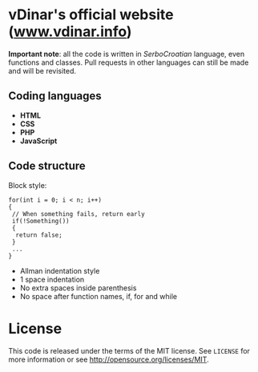 # vDinar's official website (www.vdinar.info)

**Important note**: all the code is written in *SerboCroatian* language, even functions and classes.
Pull requests in other languages can still be made and will be revisited.

## Coding languages

* **HTML**
* **CSS**
* **PHP**
* **JavaScript**

## Code structure

Block style:
```
for(int i = 0; i < n; i++)
{
 // When something fails, return early
 if(!Something())
 {
  return false;
 }
 ...
}
```

* Allman indentation style
* 1 space indentation
* No extra spaces inside parenthesis
* No space after function names, if, for and while

# License

This code is released under the terms of the MIT license. See `LICENSE` for more information or see http://opensource.org/licenses/MIT.
